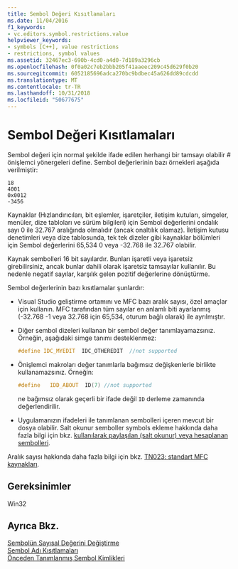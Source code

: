 ```yaml
---
title: Sembol Değeri Kısıtlamaları
ms.date: 11/04/2016
f1_keywords:
- vc.editors.symbol.restrictions.value
helpviewer_keywords:
- symbols [C++], value restrictions
- restrictions, symbol values
ms.assetid: 32467ec3-690b-4cd0-a4d0-7d189a3296cb
ms.openlocfilehash: 0f0a02c7eb2bbb205f41aaeec209c45d629f0b20
ms.sourcegitcommit: 6052185696adca270bc9bdbec45a626dd89cdcdd
ms.translationtype: MT
ms.contentlocale: tr-TR
ms.lasthandoff: 10/31/2018
ms.locfileid: "50677675"
---
```

# <a name="symbol-value-restrictions"></a>Sembol Değeri Kısıtlamaları

Sembol değeri için normal şekilde ifade edilen herhangi bir tamsayı olabilir # önişlemci yönergeleri define. Sembol değerlerinin bazı örnekleri aşağıda verilmiştir:

```
18
4001
0x0012
-3456
```

Kaynaklar (Hızlandırıcıları, bit eşlemler, işaretçiler, iletişim kutuları, simgeler, menüler, dize tabloları ve sürüm bilgileri) için Sembol değerlerini ondalık sayı 0 ile 32.767 aralığında olmalıdır (ancak onaltılık olamaz). İletişim kutusu denetimleri veya dize tablosunda, tek tek dizeler gibi kaynaklar bölümleri için Sembol değerlerini 65,534 0 veya -32.768 ile 32.767 olabilir.

Kaynak sembolleri 16 bit sayılardır. Bunları işaretli veya işaretsiz girebilirsiniz, ancak bunlar dahili olarak işaretsiz tamsayılar kullanılır. Bu nedenle negatif sayılar, karşılık gelen pozitif değerlerine dönüştürme.

Sembol değerlerinin bazı kısıtlamalar şunlardır:

- Visual Studio geliştirme ortamını ve MFC bazı aralık sayısı, özel amaçlar için kullanın. MFC tarafından tüm sayılar en anlamlı biti ayarlanmış (-32.768 -1 veya 32.768 için 65,534, oturum bağlı olarak) ile ayrılmıştır.

- Diğer sembol dizeleri kullanan bir sembol değer tanımlayamazsınız. Örneğin, aşağıdaki simge tanımı desteklenmez:

    ```cpp
    #define IDC_MYEDIT  IDC_OTHEREDIT  //not supported
    ```

- Önişlemci makroları değer tanımlarla bağımsız değişkenlerle birlikte kullanamazsınız. Örneğin:

    ```cpp
    #define   IDD_ABOUT  ID(7) //not supported
    ```

   ne bağımsız olarak geçerli bir ifade değil `ID` derleme zamanında değerlendirilir.

- Uygulamanızın ifadeleri ile tanımlanan sembolleri içeren mevcut bir dosya olabilir. Salt okunur semboller symbols ekleme hakkında daha fazla bilgi için bkz. [kullanılarak paylaşılan (salt okunur) veya hesaplanan sembolleri](../windows/including-shared-read-only-or-calculated-symbols.md).

Aralık sayısı hakkında daha fazla bilgi için bkz. [TN023: standart MFC kaynakları](../mfc/tn023-standard-mfc-resources.md).

## <a name="requirements"></a>Gereksinimler

Win32

## <a name="see-also"></a>Ayrıca Bkz.

[Sembolün Sayısal Değerini Değiştirme](../windows/changing-a-symbol-s-numeric-value.md)<br/>
[Sembol Adı Kısıtlamaları](../windows/symbol-name-restrictions.md)<br/>
[Önceden Tanımlanmış Sembol Kimlikleri](../windows/predefined-symbol-ids.md)